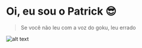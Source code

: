# Oi, eu sou o Patrick :sunglasses:
>  Se você não leu com a voz do goku, leu errado 

![alt text](https://media.giphy.com/media/zCtOatW0GOije/giphy.gif)

